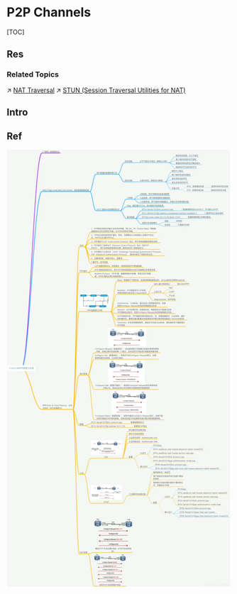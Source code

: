 # P2P Channels

[TOC]



## Res
### Related Topics
↗ [NAT Traversal](../../../0x05%20Network%20Layer/MiddleBoxes/NAT%20(Network%20Address%20Translation)/NAT%20Traversal/NAT%20Traversal.md)
↗ [STUN (Session Traversal Utilities for NAT)](../../../0x05%20Network%20Layer/MiddleBoxes/NAT%20(Network%20Address%20Translation)/NAT%20Traversal/STUN%20(Session%20Traversal%20Utilities%20for%20NAT).md)



## Intro


## Ref
[👍 全网最全网络基础思维导图（38张) | SDNLAB]: https://mp.weixin.qq.com/s/jlstOkjnJtrLKOGtWedebA

![](../../../../../../../Assets/Pics/Pasted%20image%2020240510150659.png)

